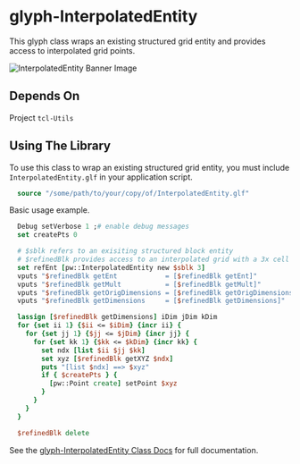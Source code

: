 # glyph-InterpolatedEntity
This glyph class wraps an existing structured grid entity and provides access to interpolated grid points.

![InterpolatedEntity Banner Image](../master/docs/images/banner.png  "InterpolatedEntity banner Image")

## Depends On

Project `tcl-Utils`


## Using The Library

To use this class to wrap an existing structured grid entity, you must include
`InterpolatedEntity.glf` in your application script.

```Tcl
  source "/some/path/to/your/copy/of/InterpolatedEntity.glf"
```

Basic usage example.

```Tcl
  Debug setVerbose 1 ;# enable debug messages
  set createPts 0

  # $sblk refers to an exisiting structured block entity
  # $refinedBlk provides access to an interpolated grid with a 3x cell density
  set refEnt [pw::InterpolatedEntity new $sblk 3]
  vputs "$refinedBlk getEnt            = [$refinedBlk getEnt]"
  vputs "$refinedBlk getMult           = [$refinedBlk getMult]"
  vputs "$refinedBlk getOrigDimensions = [$refinedBlk getOrigDimensions]"
  vputs "$refinedBlk getDimensions     = [$refinedBlk getDimensions]"

  lassign [$refinedBlk getDimensions] iDim jDim kDim
  for {set ii 1} {$ii <= $iDim} {incr ii} {
    for {set jj 1} {$jj <= $jDim} {incr jj} {
      for {set kk 1} {$kk <= $kDim} {incr kk} {
        set ndx [list $ii $jj $kk]
        set xyz [$refinedBlk getXYZ $ndx]
        puts "[list $ndx] ==> $xyz"
        if { $createPts } {
          [pw::Point create] setPoint $xyz
        }
      }
    }
  }

  $refinedBlk delete
```

See the [glyph-InterpolatedEntity Class Docs](docs/InterpolatedEntity.md) for full documentation.

